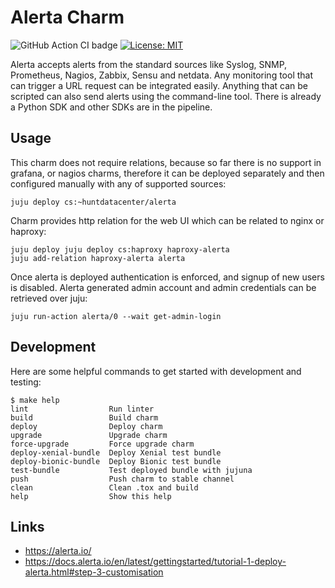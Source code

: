 # Alerta Charm

![GitHub Action CI badge](https://github.com/huntdatacenter/alerta-charm/workflows/ci/badge.svg)
[![License: MIT](https://img.shields.io/badge/License-MIT-yellow.svg)](https://opensource.org/licenses/MIT)

Alerta accepts alerts from the standard sources like Syslog, SNMP, Prometheus, Nagios, Zabbix, Sensu and netdata. Any monitoring tool that can trigger a URL request can be integrated easily. Anything that can be scripted can also send alerts using the command-line tool. There is already a Python SDK and other SDKs are in the pipeline.

## Usage

This charm does not require relations, because so far there is no support in grafana, or nagios charms, therefore it can be deployed separately and then configured manually with any of supported sources:

```
juju deploy cs:~huntdatacenter/alerta
```

Charm provides http relation for the web UI which can be related to nginx or haproxy:

```
juju deploy juju deploy cs:haproxy haproxy-alerta
juju add-relation haproxy-alerta alerta
```

Once alerta is deployed authentication is enforced, and signup of new users is disabled.
Alerta generated admin account and admin credentials can be retrieved over juju:

```
juju run-action alerta/0 --wait get-admin-login
```

## Development

Here are some helpful commands to get started with development and testing:

```
$ make help
lint                  Run linter
build                 Build charm
deploy                Deploy charm
upgrade               Upgrade charm
force-upgrade         Force upgrade charm
deploy-xenial-bundle  Deploy Xenial test bundle
deploy-bionic-bundle  Deploy Bionic test bundle
test-bundle           Test deployed bundle with jujuna
push                  Push charm to stable channel
clean                 Clean .tox and build
help                  Show this help
```

## Links

- https://alerta.io/
- https://docs.alerta.io/en/latest/gettingstarted/tutorial-1-deploy-alerta.html#step-3-customisation
